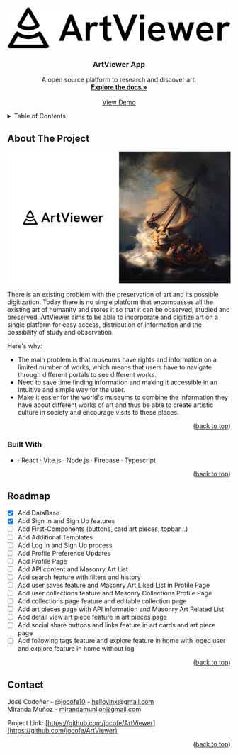 <!-- Improved compatibility of back to top link: See: https://github.com/othneildrew/Best-README-Template/pull/73 -->
<a name="readme-top"></a>

<!-- PROJECT LOGO -->
<br />
<div align="center">
  <a href="https://github.com/othneildrew/Best-README-Template">
    <img src="./src/media/images/Logotype.svg" alt="Logo">
  </a>

  <h3 align="center">ArtViewer App</h3>

  <p align="center">
    A open source platform to research and discover art.
    <br />
    <a href="https://github.com/jocofe/ArtViewer"><strong>Explore the docs »</strong></a>
    <br />
    <br />
    <a href="https://art-viewer-self.vercel.app/">View Demo</a>
  </p>
</div>

<!-- TABLE OF CONTENTS -->
<details>
  <summary>Table of Contents</summary>
  <ol>
    <li>
      <a href="#about-the-project">About The Project</a>
      <ul>
        <li><a href="#built-with">Built With</a></li>
      </ul>
    </li>
    <li><a href="#roadmap">Roadmap</a></li>
    <li><a href="#contact">Contact</a></li>
  </ol>
</details>

<!-- ABOUT THE PROJECT -->
## About The Project

[![Product Name Screen Shot][product-screenshot]](https://art-viewer-self.vercel.app/)

There is an existing problem with the preservation of art and its possible digitization. Today there is no single platform that encompasses all the existing art of humanity and stores it so that it can be observed, studied and preserved. ArtViewer aims to be able to incorporate and digitize art on a single platform for easy access, distribution of information and the possibility of study and observation.

Here's why:
* The main problem is that museums have rights and information on a limited number of works, which means that users have to navigate through different portals to see different works.
* Need to save time finding information and making it accessible in an intuitive and simple way for the user.
* Make it easier for the world's museums to combine the information they have about different works of art and thus be able to create artistic culture in society and encourage visits to these places. 

<p align="right">(<a href="#readme-top">back to top</a>)</p>

### Built With

* · React
  · Vite.js
  · Node.js
  · Firebase
  · Typescript

<p align="right">(<a href="#readme-top">back to top</a>)</p>

<!-- ROADMAP -->
## Roadmap

- [x] Add DataBase
- [x] Add Sign In and Sign Up features
- [ ] Add First-Components (buttons, card art pieces, topbar...)
- [ ] Add Additional Templates
- [ ] Add Log In and Sign Up process
- [ ] Add Profile Preference Updates
- [ ] Add Profile Page
- [ ] Add API content and Masonry Art List
- [ ] Add search feature with filters and history
- [ ] Add user saves feature and Masonry Art Liked List in Profile Page
- [ ] Add user collections feature and Masonry Collections Profile Page
- [ ] Add collections page feature and editable collection page
- [ ] Add art pieces page with API information and Masonry Art Related List
- [ ] Add detail view art piece feature in art pieces page
- [ ] Add social share buttons and links feature in art cards and art piece page
- [ ] Add following tags feature and explore feature in home with loged user and explore feature in home without log

<p align="right">(<a href="#readme-top">back to top</a>)</p>

<!-- CONTACT -->
## Contact

José Codoñer - [@jocofe10](https://twitter.com/jocofe10) - helloyinx@gmail.com <br>
Miranda Muñoz - mirandamunllor@gmail.com

Project Link: [https://github.com/jocofe/ArtViewer](https://github.com/jocofe/ArtViewer)

<p align="right">(<a href="#readme-top">back to top</a>)</p>

<!-- MARKDOWN LINKS & IMAGES -->
[product-screenshot]: ./src/media/images/app-screenshot.jpg